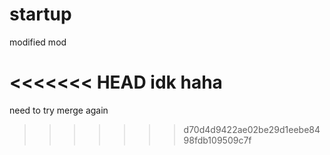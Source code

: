 # startup
modified
mod

<<<<<<< HEAD
idk haha
=======
need to try merge again
>>>>>>> d70d4d9422ae02be29d1eebe8498fdb109509c7f
